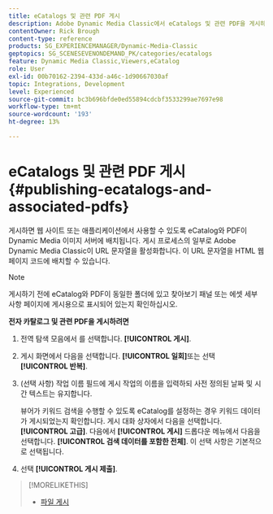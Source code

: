 ```yaml
---
title: eCatalogs 및 관련 PDF 게시
description: Adobe Dynamic Media Classic에서 eCatalogs 및 관련 PDF을 게시하는 방법을 알아봅니다.
contentOwner: Rick Brough
content-type: reference
products: SG_EXPERIENCEMANAGER/Dynamic-Media-Classic
geptopics: SG_SCENESEVENONDEMAND_PK/categories/ecatalogs
feature: Dynamic Media Classic,Viewers,eCatalog
role: User
exl-id: 00b70162-2394-433d-a46c-1d90667030af
topic: Integrations, Development
level: Experienced
source-git-commit: bc3b696bfde0ed55894cdcbf3533299ae7697e98
workflow-type: tm+mt
source-wordcount: '193'
ht-degree: 13%

---
```


# eCatalogs 및 관련 PDF 게시{#publishing-ecatalogs-and-associated-pdfs}

게시하면 웹 사이트 또는 애플리케이션에서 사용할 수 있도록 eCatalog와 PDF이 Dynamic Media 이미지 서버에 배치됩니다. 게시 프로세스의 일부로 Adobe Dynamic Media Classic이 URL 문자열을 활성화합니다. 이 URL 문자열을 HTML 웹 페이지 코드에 배치할 수 있습니다.

>[!NOTE]
>
>게시하기 전에 eCatalog와 PDF이 동일한 폴더에 있고 찾아보기 패널 또는 에셋 세부 사항 페이지에 게시용으로 표시되어 있는지 확인하십시오.

**전자 카탈로그 및 관련 PDF을 게시하려면**

1. 전역 탐색 모음에서 를 선택합니다. **[!UICONTROL 게시]**.
1. 게시 화면에서 다음을 선택합니다. **[!UICONTROL 일회]**&#x200B;또는 선택 **[!UICONTROL 반복]**.
1. (선택 사항) 작업 이름 필드에 게시 작업의 이름을 입력하되 사전 정의된 날짜 및 시간 텍스트는 유지합니다.

   뷰어가 키워드 검색을 수행할 수 있도록 eCatalog를 설정하는 경우 키워드 데이터가 게시되었는지 확인합니다. 게시 대화 상자에서 다음을 선택합니다. **[!UICONTROL 고급]**. 다음에서 **[!UICONTROL 게시]** 드롭다운 메뉴에서 다음을 선택합니다. **[!UICONTROL 검색 데이터를 포함한 전체]**. 이 선택 사항은 기본적으로 선택됩니다.

1. 선택 **[!UICONTROL 게시 제출]**.

>[!MORELIKETHIS]
>
>* [파일 게시](publishing-files.md)
